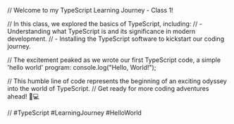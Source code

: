 // Welcome to my TypeScript Learning Journey - Class 1!

// In this class, we explored the basics of TypeScript, including:
// - Understanding what TypeScript is and its significance in modern development.
// - Installing the TypeScript software to kickstart our coding journey.

// The excitement peaked as we wrote our first TypeScript code, a simple 'hello world' program:
console.log("Hello, World!");

// This humble line of code represents the beginning of an exciting odyssey into the world of TypeScript.
// Get ready for more coding adventures ahead! 🚀💻

// #TypeScript #LearningJourney #HelloWorld

